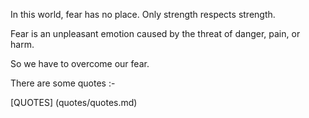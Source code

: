 In this world, fear has no place. Only strength respects strength.

Fear is an unpleasant emotion caused by the threat of danger, pain, or harm.

So we have to overcome our fear.

There are some quotes :-

[QUOTES] (quotes/quotes.md)